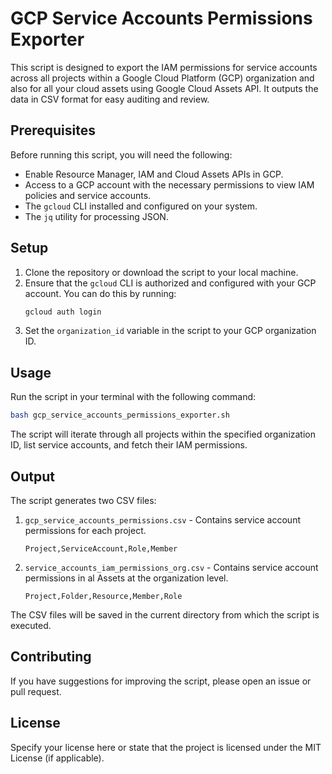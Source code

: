 
# GCP Service Accounts Permissions Exporter

This script is designed to export the IAM permissions for service accounts across all projects within a Google Cloud Platform (GCP) organization and also for all your cloud assets using Google Cloud Assets API. It outputs the data in CSV format for easy auditing and review.

## Prerequisites
Before running this script, you will need the following:
- Enable Resource Manager, IAM and Cloud Assets APIs in GCP. 
- Access to a GCP account with the necessary permissions to view IAM policies and service accounts.
- The `gcloud` CLI installed and configured on your system.
- The `jq` utility for processing JSON.

## Setup

1. Clone the repository or download the script to your local machine.
2. Ensure that the `gcloud` CLI is authorized and configured with your GCP account. You can do this by running:
   ```sh
   gcloud auth login
   ```
3. Set the `organization_id` variable in the script to your GCP organization ID.

## Usage

Run the script in your terminal with the following command:

```sh
bash gcp_service_accounts_permissions_exporter.sh
```

The script will iterate through all projects within the specified organization ID, list service accounts, and fetch their IAM permissions.

## Output

The script generates two CSV files:

1. `gcp_service_accounts_permissions.csv` - Contains service account permissions for each project.
   ```csv
   Project,ServiceAccount,Role,Member
   ```
2. `service_accounts_iam_permissions_org.csv` - Contains service account permissions in al Assets at the organization level.
   ```csv
   Project,Folder,Resource,Member,Role
   ```

The CSV files will be saved in the current directory from which the script is executed.

## Contributing

If you have suggestions for improving the script, please open an issue or pull request.

## License

Specify your license here or state that the project is licensed under the MIT License (if applicable).
```
